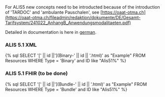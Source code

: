 For ALIS5 new concepts need to be introducted because of the introduction of 'TARDOC' and 'ambulante Pauschalen',
see [https://oaat-otma.ch](https://oaat-otma.ch/fileadmin/redaktion/dokumente/DE/Gesamt-Tarifsystem/241022_AnhangB_Anwendungsmodalitaeten.pdf)

Detailed in documentation is here in [german](https://oaat-otma.ch/fileadmin/redaktion/dokumente/DE/Gesamt-Tarifsystem/241022_AnhangB_Anwendungsmodalitaeten.pdf).


### ALIS 5.1 XML

<div style="width: 100%; display: flex"> 
{% sql SELECT '[' || id ||'](Binary-' || id || '.html)' as "Example" FROM Resources WHERE Type = 'Binary' and ID like "Alis51%" %}
</div>

### ALIS 5.1 FHIR (to be done)

<div style="width: 100%; display: flex"> 
{% sql SELECT '[' || id ||'](Bundle-' || id || '.html)' as "Example" FROM Resources WHERE Type = 'Bundle' and ID like "Alis51%" %}
</div>
